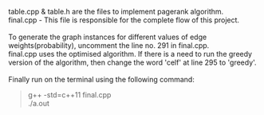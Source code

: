 table.cpp & table.h are the files to implement pagerank algorithm. <br />
final.cpp - This file is responsible for the complete flow of this project. <br />
<br />
To generate the graph instances for different values of edge weights(probability), uncomment the line no. 291 in final.cpp. <br />
final.cpp uses the optimised algorithm. If there is a need to run the greedy version of the algorithm, then change the word 'celf' at line 295 to 'greedy'. <br />
<br />
Finally run on the terminal using the following command:<br />
> g++  -std=c++11 final.cpp <br />
> ./a.out    <br />
